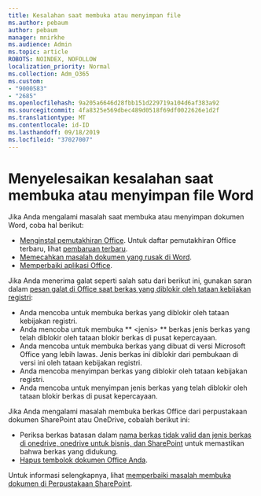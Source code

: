 ```yaml
---
title: Kesalahan saat membuka atau menyimpan file
ms.author: pebaum
author: pebaum
manager: mnirkhe
ms.audience: Admin
ms.topic: article
ROBOTS: NOINDEX, NOFOLLOW
localization_priority: Normal
ms.collection: Adm_O365
ms.custom:
- "9000583"
- "2685"
ms.openlocfilehash: 9a205a6646d28fbb151d229719a104d6af383a92
ms.sourcegitcommit: 4fa8325e569dbec489d0518f69df0022626e1d2f
ms.translationtype: MT
ms.contentlocale: id-ID
ms.lasthandoff: 09/18/2019
ms.locfileid: "37027007"
---
```

# <a name="resolve-errors-opening-or-saving-word-files"></a>Menyelesaikan kesalahan saat membuka atau menyimpan file Word

Jika Anda mengalami masalah saat membuka atau menyimpan dokumen Word, coba hal berikut:

- [Menginstal pemutakhiran Office](https://support.office.com/article/2ab296f3-7f03-43a2-8e50-46de917611c5). Untuk daftar pemutakhiran Office terbaru, lihat [pembaruan terbaru](https://docs.microsoft.com/officeupdates/office-updates-msi).
- [Memecahkan masalah dokumen yang rusak di Word](https://docs.microsoft.com/office/troubleshoot/word/damaged-documents-in-word).
- [Memperbaiki aplikasi Office](https://support.office.com/Article/Repair-an-Office-application-7821d4b6-7c1d-4205-aa0e-a6b40c5bb88b).

Jika Anda menerima galat seperti salah satu dari berikut ini, gunakan saran dalam [pesan galat di Office saat berkas yang diblokir oleh tataan kebijakan registri](https://docs.microsoft.com/office/troubleshoot/settings/file-blocked-in-office):

- Anda mencoba untuk membuka berkas yang diblokir oleh tataan kebijakan registri.
- Anda mencoba untuk membuka ** \<jenis\> ** berkas jenis berkas yang telah diblokir oleh tataan blokir berkas di pusat kepercayaan.
- Anda mencoba untuk membuka berkas yang dibuat di versi Microsoft Office yang lebih lawas. Jenis berkas ini diblokir dari pembukaan di versi ini oleh tataan kebijakan registri.
- Anda mencoba menyimpan berkas yang diblokir oleh tataan kebijakan registri.
- Anda mencoba untuk menyimpan jenis berkas yang telah diblokir oleh tataan blokir berkas di pusat kepercayaan.

Jika Anda mengalami masalah membuka berkas Office dari perpustakaan dokumen SharePoint atau OneDrive, cobalah berikut ini:

- Periksa berkas batasan dalam [nama berkas tidak valid dan jenis berkas di onedrive, onedrive untuk bisnis, dan SharePoint](https://support.office.com/article/64883a5d-228e-48f5-b3d2-eb39e07630fa) untuk memastikan bahwa berkas yang didukung. 
- [Hapus tembolok dokumen Office Anda](https://support.office.com/article/b1d3765e-d71b-4bb8-99ca-acd22c42995d
). 

Untuk informasi selengkapnya, lihat [memperbaiki masalah membuka dokumen di Perpustakaan SharePoint](https://support.office.com/article/31329fa1-4ad0-47fc-95d8-bb0c5b12a536).